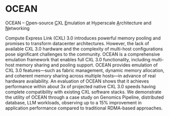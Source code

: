 # OCEAN
OCEAN – <ins>O</ins>pen-source <ins>C</ins>XL <ins>E</ins>mulation at Hyperscale <ins>A</ins>rchitecture and <ins>N</ins>etworking

Compute Express Link (CXL) 3.0 introduces powerful memory pooling and promises to transform datacenter architectures. However, the lack of available CXL 3.0 hardware and the complexity of multi-host configurations pose significant challenges to the community. OCEAN is a comprehensive emulation framework that enables full CXL 3.0 functionality, including multi-host memory sharing and pooling support. OCEAN provides emulation of CXL 3.0 features—such as fabric management, dynamic memory allocation, and coherent memory sharing across multiple hosts—in advance of real hardware availability. An evaluation of OCEAN shows that it achieves performance within about 3x of projected native CXL 3.0 speeds having complete compatibility with existing CXL software stacks. We demonstrate the utility of OCEAN through a case study on Genomics Pipeline, distributed database, LLM workloads, observing up to a 15% improvement in application performance compared to traditional RDMA-based approaches.
